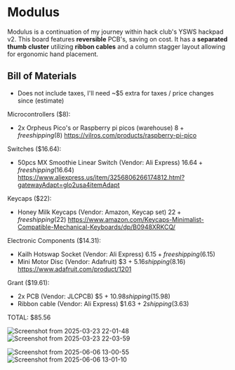 # Modulus
Modulus is a continuation of my journey within hack club's YSWS hackpad v2. This board features **reversible** PCB's, saving on cost. It has a **separated thumb cluster** utilizing **ribbon cables** and a column stagger layout allowing for ergonomic hand placement.

## Bill of Materials
* Does not include taxes, I'll need ~$5 extra for taxes / price changes since (estimate)

Microcontrollers ($8):
- 2x Orpheus Pico's or Raspberry pi picos (warehouse) $8 + free shipping ($8) https://vilros.com/products/raspberry-pi-pico

Switches ($16.64):
- 50pcs MX Smoothie Linear Switch (Vendor: Ali Express) $16.64 + free shipping ($16.64) https://www.aliexpress.us/item/3256806266174812.html?gatewayAdapt=glo2usa4itemAdapt

Keycaps ($22):
- Honey Milk Keycaps (Vendor: Amazon, Keycap set) $22 + free shipping ($22) https://www.amazon.com/Keycaps-Minimalist-Compatible-Mechanical-Keyboards/dp/B0948XRKCQ/

Electronic Components ($14.31):
- Kailh Hotswap Socket (Vendor: Ali Express) $6.15 + free shipping ($6.15)
- Mini Motor Disc (Vendor: Adafruit) $3 + $5.16 shipping ($8.16) https://www.adafruit.com/product/1201

Grant ($19.61):
- 2x PCB (Vendor: JLCPCB) $5 + $10.98 shipping ($15.98)
- Ribbon cable (Vendor: Ali Express) $1.63 + $2 shipping ($3.63)

TOTAL: $85.56


![Screenshot from 2025-03-23 22-01-48](https://github.com/user-attachments/assets/d9e13946-eea9-4e3d-a760-a031157fefd7)
![Screenshot from 2025-03-23 22-03-59](https://github.com/user-attachments/assets/d7d5c615-b51b-4399-8808-e4cdcfd46d63)

![Screenshot from 2025-06-06 13-00-55](https://github.com/user-attachments/assets/b475d498-63d8-4307-bbc9-44f973845a75)
![Screenshot from 2025-06-06 13-01-10](https://github.com/user-attachments/assets/720f43f4-7261-4ff5-96b0-1b5e04ee5dfc)

